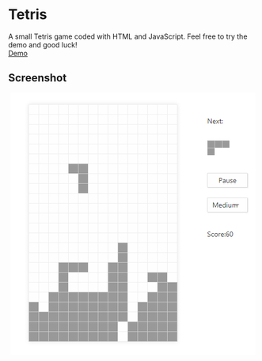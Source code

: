 # Tetris
A small Tetris game coded with HTML and JavaScript. Feel free to try the demo and good luck!
</br>
[Demo](https://andylvyp.github.io/Tetris/)
</br>
## Screenshot
<div align=center>
<img src='https://github.com/andylvyp/Tetris/blob/master/Tetris.jpg' />
</div>
